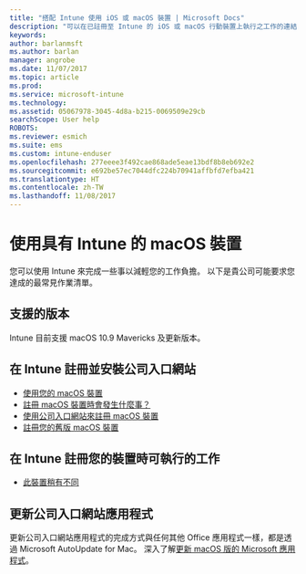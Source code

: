 ```yaml
---
title: "搭配 Intune 使用 iOS 或 macOS 裝置 | Microsoft Docs"
description: "可以在已註冊至 Intune 的 iOS 或 macOS 行動裝置上執行之工作的連結清單"
keywords: 
author: barlanmsft
ms.author: barlan
manager: angrobe
ms.date: 11/07/2017
ms.topic: article
ms.prod: 
ms.service: microsoft-intune
ms.technology: 
ms.assetid: 05067978-3045-4d8a-b215-0069509e29cb
searchScope: User help
ROBOTS: 
ms.reviewer: esmich
ms.suite: ems
ms.custom: intune-enduser
ms.openlocfilehash: 277eeee3f492cae868ade5eae13bdf8b8eb692e2
ms.sourcegitcommit: e692be57ec7044dfc224b70941affbfd7efba421
ms.translationtype: HT
ms.contentlocale: zh-TW
ms.lasthandoff: 11/08/2017
---
```

# <a name="using-your-macos-device-with-intune"></a>使用具有 Intune 的 macOS 裝置

您可以使用 Intune 來完成一些事以減輕您的工作負擔。 以下是貴公司可能要求您達成的最常見作業清單。

## <a name="supported-versions"></a>支援的版本

Intune 目前支援 macOS 10.9 Mavericks 及更新版本。

## <a name="enrolling-into-intune-and-installing-the-company-portal"></a>在 Intune 註冊並安裝公司入口網站

- [使用您的 macOS 裝置](using-your-macos-device-with-intune.md)
- [註冊 macOS 裝置時會發生什麼事？](what-happens-if-you-install-the-company-portal-app-and-enroll-your-device-in-intune-macos.md)
- [使用公司入口網站來註冊 macOS 裝置](enroll-your-device-in-intune-macos-cp.md)
- [註冊您的舊版 macOS 裝置](enroll-your-device-in-intune-macos-legacy.md)


## <a name="things-you-can-do-when-your-device-is-enrolled-in-intune"></a>在 Intune 註冊您的裝置時可執行的工作

- [此裝置稍有不同](device-little-different-jamf.md)

## <a name="updating-the-company-portal-app"></a>更新公司入口網站應用程式

更新公司入口網站應用程式的完成方式與任何其他 Office 應用程式一樣，都是透過 Microsoft AutoUpdate for Mac。 深入了解[更新 macOS 版的 Microsoft 應用程式](https://support.office.com/article/Check-for-Office-for-Mac-updates-automatically-bfd1e497-c24d-4754-92ab-910a4074d7c1)。
